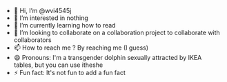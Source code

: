- 👋 Hi, I’m @wvi4545j
- 👀 I’m interested in nothing
- 🌱 I’m currently learning how to read
- 💞️ I’m looking to collaborate on a collaboration project to collaborate with collaborators
- 📫 How to reach me ? By reaching me (I guess)
- 😄 Pronouns: I'm a transgender dolphin sexually attracted by IKEA tables, but you can use itheshe
- ⚡ Fun fact: It's not fun to add a fun fact

<!---
wvi4545j/wvi4545j is a ✨ special ✨ repository because its `README.md` (this file) appears on your GitHub profile.
You can click the Preview link to take a look at your changes.
--->
